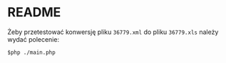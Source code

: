 # README

Żeby przetestować konwersję pliku `36779.xml` do pliku `36779.xls` należy wydać polecenie:

`$php ./main.php`